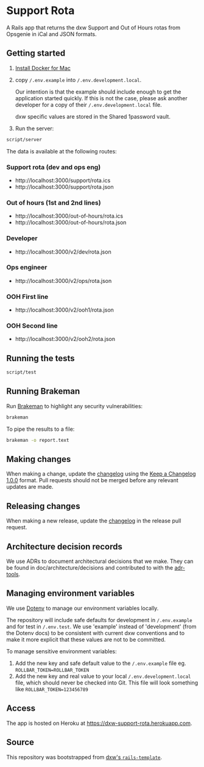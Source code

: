 # Support Rota

A Rails app that returns the dxw Support and Out of Hours rotas from Opsgenie in iCal and JSON formats.

## Getting started

1. [Install Docker for Mac](https://docs.docker.com/docker-for-mac/install/)
1. copy `/.env.example` into `/.env.development.local`.

    Our intention is that the example should include enough to get the application started quickly. If this is not the case, please ask another developer for a copy of their `/.env.development.local` file.

    dxw specific values are stored in the Shared 1password vault.
1. Run the server:

  ```bash
  script/server
  ```

The data is available at the following routes:

### Support rota (dev and ops eng)

- http://localhost:3000/support/rota.ics
- http://localhost:3000/support/rota.json

### Out of hours (1st and 2nd lines)

- http://localhost:3000/out-of-hours/rota.ics
- http://localhost:3000/out-of-hours/rota.json

### Developer

- http://localhost:3000/v2/dev/rota.json

### Ops engineer

- http://localhost:3000/v2/ops/rota.json

### OOH First line

- http://localhost:3000/v2/ooh1/rota.json

### OOH Second line

- http://localhost:3000/v2/ooh2/rota.json

## Running the tests

```bash
script/test
```

## Running Brakeman

Run [Brakeman](https://brakemanscanner.org/) to highlight any security vulnerabilities:

```bash
brakeman
```

To pipe the results to a file:

```bash
brakeman -o report.text
```

## Making changes

When making a change, update the [changelog](CHANGELOG.md) using the
[Keep a Changelog 1.0.0](https://keepachangelog.com/en/1.0.0/) format. Pull
requests should not be merged before any relevant updates are made.

## Releasing changes

When making a new release, update the [changelog](CHANGELOG.md) in the release
pull request.

## Architecture decision records

We use ADRs to document architectural decisions that we make. They can be found
in doc/architecture/decisions and contributed to with the
[adr-tools](https://github.com/npryce/adr-tools).

## Managing environment variables

We use [Dotenv](https://github.com/bkeepers/dotenv) to manage our environment variables locally.

The repository will include safe defaults for development in `/.env.example` and for test in `/.env.test`. We use 'example' instead of 'development' (from the Dotenv docs) to be consistent with current dxw conventions and to make it more explicit that these values are not to be committed.

To manage sensitive environment variables:

1. Add the new key and safe default value to the `/.env.example` file eg. `ROLLBAR_TOKEN=ROLLBAR_TOKEN`
2. Add the new key and real value to your local `/.env.development.local` file, which should never be checked into Git. This file will look something like `ROLLBAR_TOKEN=123456789`

## Access

The app is hosted on Heroku at https://dxw-support-rota.herokuapp.com.

## Source

This repository was bootstrapped from
[dxw's `rails-template`](https://github.com/dxw/rails-template).
